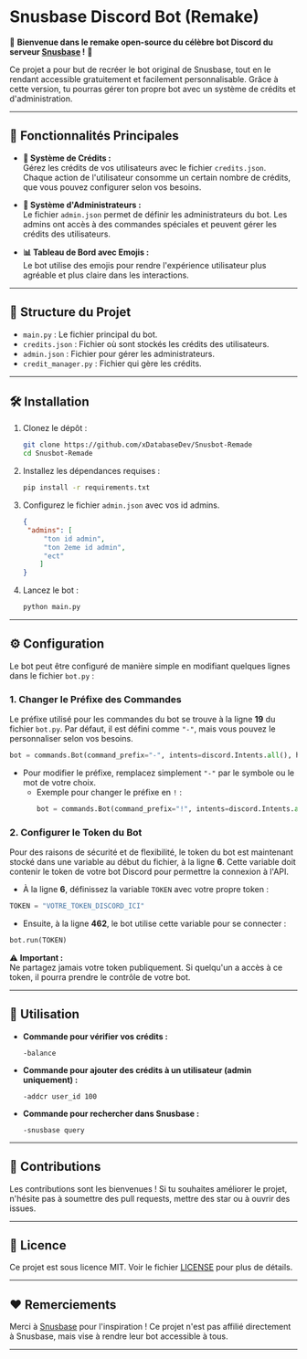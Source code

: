 # Snusbase Discord Bot (Remake)

🎉 **Bienvenue dans le remake open-source du célèbre bot Discord du serveur [Snusbase](https://discord.gg/snusbase) !** 🎉

Ce projet a pour but de recréer le bot original de Snusbase, tout en le rendant accessible gratuitement et facilement personnalisable. Grâce à cette version, tu pourras gérer ton propre bot avec un système de crédits et d'administration.

---

## 🚀 **Fonctionnalités Principales**

- **💸 Système de Crédits :**  
  Gérez les crédits de vos utilisateurs avec le fichier `credits.json`. Chaque action de l'utilisateur consomme un certain nombre de crédits, que vous pouvez configurer selon vos besoins.

- **🔐 Système d'Administrateurs :**  
  Le fichier `admin.json` permet de définir les administrateurs du bot. Les admins ont accès à des commandes spéciales et peuvent gérer les crédits des utilisateurs.

- **📊 Tableau de Bord avec Emojis :**  
  Le bot utilise des emojis pour rendre l'expérience utilisateur plus agréable et plus claire dans les interactions.

---

## 📁 **Structure du Projet**

- `main.py` : Le fichier principal du bot.
- `credits.json` : Fichier où sont stockés les crédits des utilisateurs.
- `admin.json` : Fichier pour gérer les administrateurs.
- `credit_manager.py` : Fichier qui gère les crédits.


---

## 🛠 **Installation**

1. Clonez le dépôt :
   ```bash
   git clone https://github.com/xDatabaseDev/Snusbot-Remade
   cd Snusbot-Remade
   ```

2. Installez les dépendances requises :
   ```bash
   pip install -r requirements.txt
   ```

3. Configurez le fichier `admin.json` avec vos id admins.
   ```json
   {
    "admins": [
        "ton id admin",
        "ton 2eme id admin",
        "ect"
       ]
   }
   ```

5. Lancez le bot :
   ```bash
   python main.py
   ```

---

## ⚙️ **Configuration**

Le bot peut être configuré de manière simple en modifiant quelques lignes dans le fichier `bot.py` :

### 1. **Changer le Préfixe des Commandes**

Le préfixe utilisé pour les commandes du bot se trouve à la ligne **19** du fichier `bot.py`. Par défaut, il est défini comme `"-"`, mais vous pouvez le personnaliser selon vos besoins.

```python
bot = commands.Bot(command_prefix="-", intents=discord.Intents.all(), help_command=None, activity=discord.Streaming(name="Snusbot by xDatabase", url="https://www.twitch.tv/rickyrollstar"), status=presence_type)
```

- Pour modifier le préfixe, remplacez simplement `"-"` par le symbole ou le mot de votre choix.
  - Exemple pour changer le préfixe en `!` :
    ```python
    bot = commands.Bot(command_prefix="!", intents=discord.Intents.all(), help_command=None, activity=discord.Streaming(name="Snusbot by xDatabase", url="https://www.twitch.tv/rickyrollstar"), status=presence_type)
    ```

### 2. **Configurer le Token du Bot**

Pour des raisons de sécurité et de flexibilité, le token du bot est maintenant stocké dans une variable au début du fichier, à la ligne **6**. Cette variable doit contenir le token de votre bot Discord pour permettre la connexion à l'API.

- À la ligne **6**, définissez la variable `TOKEN` avec votre propre token :

```python
TOKEN = "VOTRE_TOKEN_DISCORD_ICI"
```

- Ensuite, à la ligne **462**, le bot utilise cette variable pour se connecter :

```python
bot.run(TOKEN)
```

⚠️ **Important :**  
Ne partagez jamais votre token publiquement. Si quelqu'un a accès à ce token, il pourra prendre le contrôle de votre bot.

---

## 🔧 **Utilisation**

- **Commande pour vérifier vos crédits :**
  ```
  -balance
  ```

- **Commande pour ajouter des crédits à un utilisateur (admin uniquement) :**
  ```
  -addcr user_id 100
  ```

- **Commande pour rechercher dans Snusbase :**
  ```
  -snusbase query
  ```

---

## 👥 **Contributions**

Les contributions sont les bienvenues ! Si tu souhaites améliorer le projet, n'hésite pas à soumettre des pull requests, mettre des star ou à ouvrir des issues.

---

## 📜 **Licence**

Ce projet est sous licence MIT. Voir le fichier [LICENSE](LICENSE) pour plus de détails.

---

## ❤️ **Remerciements**

Merci à [Snusbase](https://discord.gg/snusbase) pour l'inspiration ! Ce projet n'est pas affilié directement à Snusbase, mais vise à rendre leur bot accessible à tous.

---
